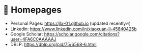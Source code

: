 # 📎 Homepages
- Personal Pages: https://jlx-01.github.io (updated recently🔥)
- Linkedin: https://www.linkedin.com/in/xiaoxuan-li-45840425b
- Google Scholar: https://scholar.google.com/citations?user=4FA6C0AAAAAJ
- DBLP: https://dblp.org/pid/75/6568-6.html

